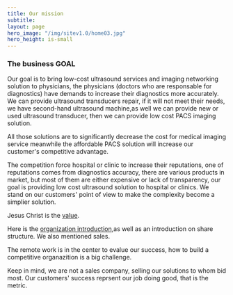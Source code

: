 ```yaml
---
title: Our mission
subtitle: 
layout: page
hero_image: "/img/sitev1.0/home03.jpg"
hero_height: is-small
---
```


### The business GOAL

Our goal is to bring low-cost ultrasound services and imaging networking solution to physicians, the physicians (doctors who are responsable for diagnostics) have demands to increase their diagnostics more accurately. We can provide ultrasound transducers repair, if it will not meet their needs, we have second-hand ultrasound machine,as well we can provide new or used ultrasound transducer, then we can provide low cost PACS imaging solution.

All those solutions are to significantly decrease the cost for medical imaging service meanwhile the affordable PACS solution will increase our customer's competitive advantage. 

The competition force hospital or clinic to increase their reputations, one of reputations comes from diagnostics accuracy, there are various products in market, but most of them are either expensive or lack of transparency, our goal is providing low cost ultrasound solution to hospital or clinics. We stand on our customers' point of view to make the complexity become a simplier solution.

Jesus Christ is the [value](/mission/value/).

Here is the [organization introduction](/mission/organization/),as well as an introduction on share structure. We also mentioned sales.

The remote work is in the center to evalue our success, how to build a competitive organazition is a big challenge.

Keep in mind, we are not a sales company, selling our solutions to whom bid most. Our customers' success reprsent our job doing good, that is the metric.
